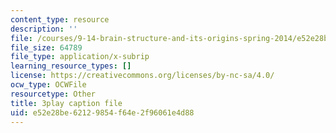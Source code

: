 ```yaml
---
content_type: resource
description: ''
file: /courses/9-14-brain-structure-and-its-origins-spring-2014/e52e28be62129854f64e2f96061e4d88_555131.srt
file_size: 64789
file_type: application/x-subrip
learning_resource_types: []
license: https://creativecommons.org/licenses/by-nc-sa/4.0/
ocw_type: OCWFile
resourcetype: Other
title: 3play caption file
uid: e52e28be-6212-9854-f64e-2f96061e4d88
---
```


